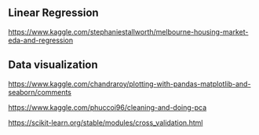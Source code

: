 ## Linear Regression

https://www.kaggle.com/stephaniestallworth/melbourne-housing-market-eda-and-regression


## Data visualization

https://www.kaggle.com/chandraroy/plotting-with-pandas-matplotlib-and-seaborn/comments


https://www.kaggle.com/phuccoi96/cleaning-and-doing-pca


https://scikit-learn.org/stable/modules/cross_validation.html
